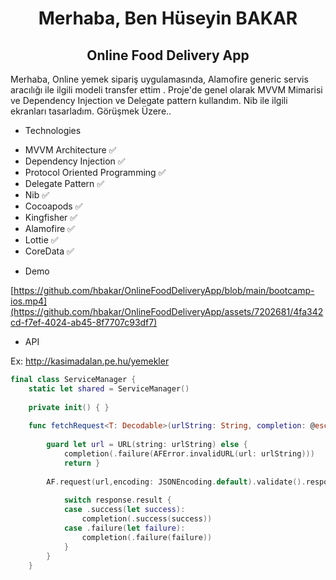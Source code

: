 <h1 align=center>Merhaba, Ben Hüseyin BAKAR</h1> 

<h2 align=center>Online Food Delivery App</h2> 

Merhaba, Online yemek sipariş uygulamasında, Alamofire generic servis aracılığı ile ilgili modeli transfer ettim . Proje'de genel olarak MVVM Mimarisi ve Dependency Injection ve Delegate pattern kullandım. Nib ile ilgili ekranları tasarladım. Görüşmek Üzere.. 

* Technologies
+ MVVM Architecture ✅
+ Dependency Injection ✅
+ Protocol Oriented Programming ✅
+ Delegate Pattern ✅
+ Nib ✅
+ Cocoapods ✅
+ Kingfisher ✅ 
+ Alamofire ✅
+ Lottie ✅
+ CoreData ✅
  
* Demo
  
[https://github.com/hbakar/OnlineFoodDeliveryApp/blob/main/bootcamp-ios.mp4](https://github.com/hbakar/OnlineFoodDeliveryApp/assets/7202681/4fa342cd-f7ef-4024-ab45-8f7707c93df7)


* API

Ex: http://kasimadalan.pe.hu/yemekler

```` swift
final class ServiceManager {
    static let shared = ServiceManager()
    
    private init() { }
    
    func fetchRequest<T: Decodable>(urlString: String, completion: @escaping(Result<T, AFError>) ->()) {
        
        guard let url = URL(string: urlString) else {
            completion(.failure(AFError.invalidURL(url: urlString)))
            return }
        
        AF.request(url,encoding: JSONEncoding.default).validate().responseDecodable(of:T.self) { response in
            
            switch response.result {
            case .success(let success):
                completion(.success(success))
            case .failure(let failure):
                completion(.failure(failure))
            }
        }
    }
````
